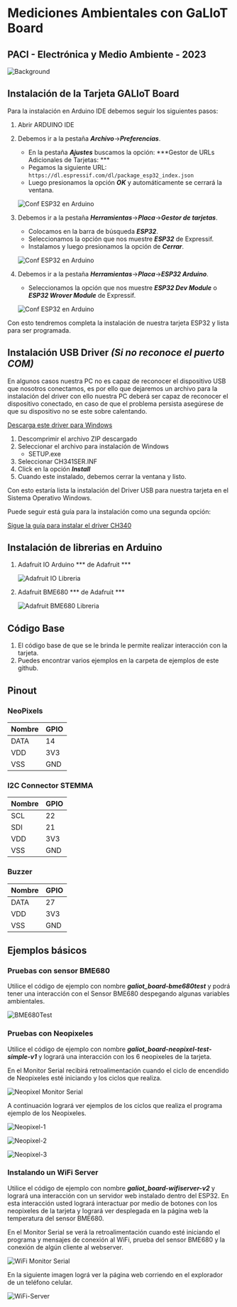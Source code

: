 # Mediciones Ambientales con GaLIoT Board
## PACI - Electrónica y Medio Ambiente - 2023
![Background](img/galiot_board-2.png)
## Instalación de la Tarjeta GALIoT Board

Para la instalación en Arduino IDE debemos seguir los siguientes pasos:

1. Abrir ARDUINO IDE
2. Debemos ir a la pestaña ***Archivo***->***Preferencias***.
	- En la pestaña ***Ajustes*** buscamos la opción: ***Gestor de URLs Adicionales de Tarjetas: ***
	- Pegamos la siguiente URL: `https://dl.espressif.com/dl/package_esp32_index.json`
	- Luego presionamos la opción ***OK*** y automáticamente se cerrará la ventana.

    ![Conf ESP32 en Arduino](img/conf-esp32-arduino-1.png)

3. Debemos ir a la pestaña ***Herramientas***->***Placa***->***Gestor de tarjetas***.
	- Colocamos en la barra de búsqueda ***ESP32***.
	- Seleccionamos la opción que nos muestre ***ESP32*** de Expressif.
	- Instalamos y luego presionamos la opción de ***Cerrar***.

   ![Conf ESP32 en Arduino](img/conf-esp32-arduino-2.png)

4. Debemos ir a la pestaña ***Herramientas***->***Placa***->***ESP32 Arduino***.
   	- Seleccionamos la opción que nos muestre ***ESP32 Dev Module*** o ***ESP32 Wrover Module*** de Expressif.
  
    ![Conf ESP32 en Arduino](img/conf-esp32-arduino-3.png)
 	

Con esto tendremos completa la instalación de nuestra tarjeta ESP32 y lista para ser programada.



## Instalación USB Driver ***(Si no reconoce el puerto COM)***

En algunos casos nuestra PC no es capaz de reconocer el dispositivo USB que nosotros conectamos, es por ello que dejaremos un archivo para la instalación del driver con ello nuestra PC deberá ser capaz de reconocer el dispositivo conectado, en caso de que el problema persista asegúrese de que su dispositivo no se este sobre calentando.

[Descarga este driver para Windows][DRIVER_USB]

[DRIVER_USB]: https://cdn.sparkfun.com/assets/learn_tutorials/5/9/7/Windows-CH340-Driver.zip?_gl=1*wudwzh*_ga*MTE0NjMwNzUzNC4xNjgzNjU2NDcz*_ga_T369JS7J9N*MTY4ODUzNjczNi4xLjEuMTY4ODUzNzA4MC4wLjAuMA..

1. Descomprimir el archivo ZIP descargado 
2. Seleccionar el archivo para instalación de Windows
	- SETUP.exe
3. Seleccionar CH341SER.INF
4. Click en la opción ***Install***
5. Cuando este instalado, debemos cerrar la ventana y listo.

Con esto estaría lista la instalación del Driver USB para nuestra tarjeta en el Sistema Operativo Windows.

Puede seguir está guía para la instalación como una segunda opción:

[Sigue la guía para instalar el driver CH340][DRIVER_CH340]

[DRIVER_CH340]: https://learn.sparkfun.com/tutorials/how-to-install-ch340-drivers/windows-710

## Instalación de librerias en Arduino
1. Adafruit IO Arduino *** de Adafruit ***
   
   ![Adafruit IO Libreria](img/instalar-adafruit-io-lib.png)
   
3. Adafruit BME680 	*** de Adafruit ***
   
   ![Adafruit BME680 Libreria](img/instalar-adafruit-bme680-lib.png)

## Código Base 

1. El código base de que se le brinda le permite realizar interacción con la tarjeta.
2. Puedes encontrar varios ejemplos en la carpeta de ejemplos de este github.

## Pinout

### NeoPixels
Nombre | GPIO 
--- | --- 
DATA | 14
VDD | 3V3
VSS | GND

### I2C Connector STEMMA

Nombre | GPIO 
--- | --- 
SCL | 22
SDI | 21
VDD | 3V3
VSS | GND

### Buzzer
Nombre | GPIO 
--- | --- 
DATA | 27
VDD | 3V3
VSS | GND

## Ejemplos básicos

### Pruebas con sensor BME680
Utilice el código de ejemplo con nombre ***galiot_board-bme680test*** y podrá tener una interacción con el Sensor BME680 despegando algunas variables ambientales.
   
   ![BME680Test](img/ejemplo_bme680_test.png)

### Pruebas con Neopixeles
Utilice el código de ejemplo con nombre ***galiot_board-neopixel-test-simple-v1*** y logrará una interacción con los 6 neopixeles de la tarjeta.

En el Monitor Serial recibirá retroalimentación cuando el ciclo de encendido de Neopixeles esté iniciando y los ciclos que realiza.
   
   ![Neopixel Monitor Serial](img/ejemplo-neopixel.png)

A continuación logrará ver ejemplos de los ciclos que realiza el programa ejemplo de los Neopixeles.
   
   ![Neopixel-1](img/neopixel-1.jpg)

   ![Neopixel-2](img/neopixel-2.jpg)

   ![Neopixel-3](img/neopixel-3.jpg)

### Instalando un WiFi Server
Utilice el código de ejemplo con nombre ***galiot_board-wifiserver-v2*** y logrará una interacción con un servidor web instalado dentro del ESP32. En esta interacción usted logrará interactuar por medio de botones con los neopixeles de la tarjeta y logrará ver desplegada en la página web la temperatura del sensor BME680.

En el Monitor Serial se verá la retroalimentación cuando esté iniciando el programa y mensajes de conexión al WiFi, prueba del sensor BME680 y la conexión de algún cliente al webserver.
   
   ![WiFi Monitor Serial](img/conexion-wifi-2.png)

En la siguiente imagen lográ ver la página web corriendo en el explorador de un teléfono celular.
   
   ![WiFi-Server](img/wifi-server-1.jpg)

